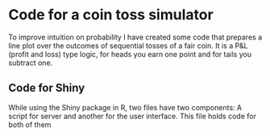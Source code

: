 # Code for a coin toss simulator
To improve intuition on probability I have created some code that prepares a line plot over the outcomes of sequential tosses
of a fair coin. It is a P&L (profit and loss) type logic, for heads you earn one point and for tails you subtract one.

## Code for Shiny
While using the Shiny package in R, two files have two components: A script for server and another for the user interface.
This file holds code for both of them
